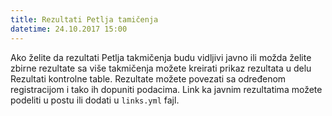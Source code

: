 ```yaml
---
title: Rezultati Petlja tamičenja
datetime: 24.10.2017 15:00
---
```

Ako želite da rezultati Petlja takmičenja budu vidljivi javno ili možda želite
zbirne rezultate sa više takmičenja možete kreirati prikaz rezultata u delu
Rezultati kontrolne table. Rezultate možete povezati sa određenom registracijom
i tako ih dopuniti podacima. Link ka javnim rezultatima možete podeliti u postu
ili dodati u `links.yml` fajl.
